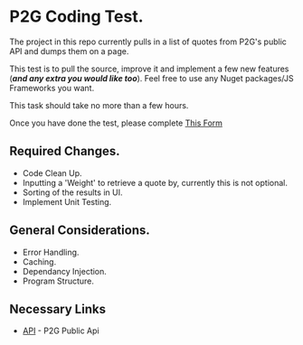 # P2G Coding Test.

The project in this repo currently pulls in a list of quotes from P2G's public API and dumps them on a page.

This test is to pull the source, improve it and implement a few new features (***and any extra you would like too***).  Feel free to use any Nuget packages/JS Frameworks you want.  

This task should take no more than a few hours.  

Once you have done the test, please complete [This Form](https://forms.gle/hfTwNLUXDLaYTvNM7)

## Required Changes.

- Code Clean Up.
- Inputting a 'Weight' to retrieve a quote by, currently this is not optional.
- Sorting of the results in UI.
- Implement Unit Testing.

## General Considerations.

- Error Handling.
- Caching.
- Dependancy Injection.
- Program Structure.

## Necessary Links

- [API](https://sandbox.parcel2go.com/api) - P2G Public Api